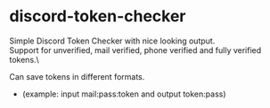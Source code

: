 # discord-token-checker
Simple Discord Token Checker with nice looking output.\
Support for unverified, mail verified, phone verified and fully verified tokens.\

Can save tokens in different formats. 
- (example: input mail:pass:token and output token:pass)
